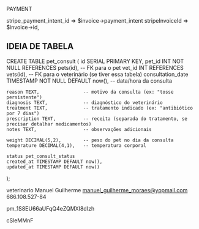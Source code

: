 PAYMENT

stripe_payment_intent_id => $invoice->payment_intent
stripeInvoiceId => $invoice->id,

## IDEIA DE TABELA
CREATE TABLE pet_consult (
    id SERIAL PRIMARY KEY,
    pet_id INT NOT NULL REFERENCES pets(id), -- FK para o pet
    vet_id INT REFERENCES vets(id),          -- FK para o veterinário (se tiver essa tabela)
    consultation_date TIMESTAMP NOT NULL DEFAULT now(), -- data/hora da consulta
    
    reason TEXT,                -- motivo da consulta (ex: "tosse persistente")
    diagnosis TEXT,             -- diagnóstico do veterinário
    treatment TEXT,             -- tratamento indicado (ex: "antibiótico por 7 dias")
    prescription TEXT,          -- receita (separada do tratamento, se precisar detalhar medicamentos)
    notes TEXT,                 -- observações adicionais
    
    weight DECIMAL(5,2),        -- peso do pet no dia da consulta
    temperature DECIMAL(4,1),   -- temperatura corporal
    
    status pet_consult_status
    created_at TIMESTAMP DEFAULT now(),
    updated_at TIMESTAMP DEFAULT now()
);

veterinario
Manuel Guilherme
manuel_guilherme_moraes@yopmail.com
686.108.527-84

pm_1S8EU66aUFqQ4eZQMXI8dIzh

cSleMMnF